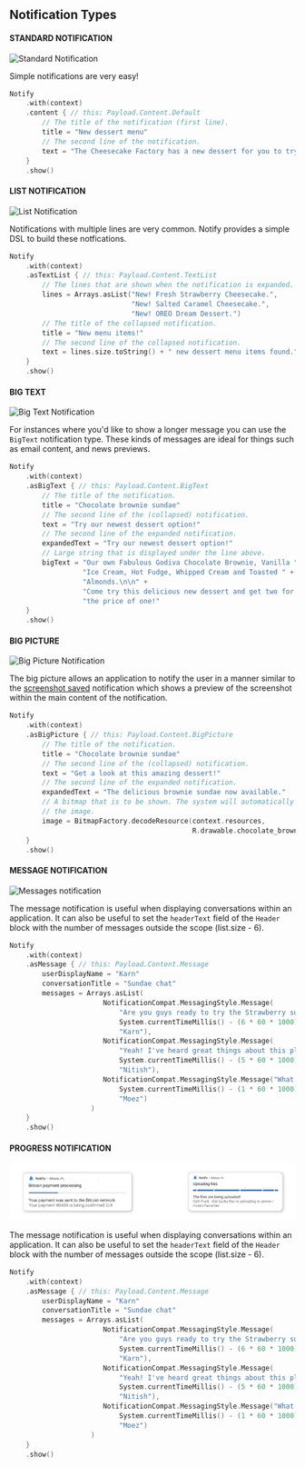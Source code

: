 ## Notification Types

#### STANDARD NOTIFICATION

![Standard Notification](./assets/types/default.svg)

Simple notifications are very easy!

```Kotlin
Notify
    .with(context)
    .content { // this: Payload.Content.Default
        // The title of the notification (first line).
        title = "New dessert menu"
        // The second line of the notification.
        text = "The Cheesecake Factory has a new dessert for you to try!"
    }
    .show()
```

#### LIST NOTIFICATION

![List Notification](./assets/types/list-text.svg)

Notifications with multiple lines are very common. Notify provides a simple DSL to build these notfications.

```Kotlin
Notify
    .with(context)
    .asTextList { // this: Payload.Content.TextList
        // The lines that are shown when the notification is expanded.
        lines = Arrays.asList("New! Fresh Strawberry Cheesecake.",
                              "New! Salted Caramel Cheesecake.",
                              "New! OREO Dream Dessert.")
        // The title of the collapsed notification.
        title = "New menu items!"
        // The second line of the collapsed notification.
        text = lines.size.toString() + " new dessert menu items found."
    }
    .show()
```

#### BIG TEXT

![Big Text Notification](./assets/types/big-text.svg)

For instances where you'd like to show a longer message you can use the `BigText` notification type. These kinds of messages are ideal for things such as email content, and news previews.

```Kotlin
Notify
    .with(context)
    .asBigText { // this: Payload.Content.BigText
        // The title of the notification.
        title = "Chocolate brownie sundae"
        // The second line of the (collapsed) notification.
        text = "Try our newest dessert option!"
        // The second line of the expanded notification.
        expandedText = "Try our newest dessert option!"
        // Large string that is displayed under the line above.
        bigText = "Our own Fabulous Godiva Chocolate Brownie, Vanilla " +
                  "Ice Cream, Hot Fudge, Whipped Cream and Toasted " + 
                  "Almonds.\n\n" +
                  "Come try this delicious new dessert and get two for " +
                  "the price of one!"
    }
    .show()
```

#### BIG PICTURE

![Big Picture Notification](./assets/types/big-picture.svg)

The big picture allows an application to notify the user in a manner similar to the [screenshot saved](https://www.androidexplained.com/wp-content/uploads/2017/10/Pixel-2-Screenshot-Notification.png) notification which shows a preview of the screenshot within the main content of the notification.

```Kotlin
Notify
    .with(context)
    .asBigPicture { // this: Payload.Content.BigPicture
        // The title of the notification.
        title = "Chocolate brownie sundae"
        // The second line of the (collapsed) notification.
        text = "Get a look at this amazing dessert!"
        // The second line of the expanded notification.
        expandedText = "The delicious brownie sundae now available."
        // A bitmap that is to be shown. The system will automatically resize
        // the image.
        image = BitmapFactory.decodeResource(context.resources,
                                             R.drawable.chocolate_brownie_sundae)
    }
    .show()
```

#### MESSAGE NOTIFICATION

![Messages notification](./assets/types/messages.svg)

The message notification is useful when displaying conversations within an application. It can also be useful to set the `headerText` field of the `Header` block with the number of messages outside the scope (list.size - 6).

```Kotlin
Notify
    .with(context)
    .asMessage { // this: Payload.Content.Message
        userDisplayName = "Karn"
        conversationTitle = "Sundae chat"
        messages = Arrays.asList(
                       NotificationCompat.MessagingStyle.Message(
                           "Are you guys ready to try the Strawberry sundae?",
                           System.currentTimeMillis() - (6 * 60 * 1000), // 6 Mins ago
                           "Karn"),
                       NotificationCompat.MessagingStyle.Message(
                           "Yeah! I've heard great things about this place.",
                           System.currentTimeMillis() - (5 * 60 * 1000), // 5 Mins ago
                           "Nitish"),
                       NotificationCompat.MessagingStyle.Message("What time are you getting there Karn?",
                           System.currentTimeMillis() - (1 * 60 * 1000), // 1 Mins ago
                           "Moez")
                    )
    }
    .show()
```

#### PROGRESS NOTIFICATION

![Progress notification](./assets/types/progress.png)

The message notification is useful when displaying conversations within an application. It can also be useful to set the `headerText` field of the `Header` block with the number of messages outside the scope (list.size - 6).

```Kotlin
Notify
    .with(context)
    .asMessage { // this: Payload.Content.Message
        userDisplayName = "Karn"
        conversationTitle = "Sundae chat"
        messages = Arrays.asList(
                       NotificationCompat.MessagingStyle.Message(
                           "Are you guys ready to try the Strawberry sundae?",
                           System.currentTimeMillis() - (6 * 60 * 1000), // 6 Mins ago
                           "Karn"),
                       NotificationCompat.MessagingStyle.Message(
                           "Yeah! I've heard great things about this place.",
                           System.currentTimeMillis() - (5 * 60 * 1000), // 5 Mins ago
                           "Nitish"),
                       NotificationCompat.MessagingStyle.Message("What time are you getting there Karn?",
                           System.currentTimeMillis() - (1 * 60 * 1000), // 1 Mins ago
                           "Moez")
                    )
    }
    .show()
```
